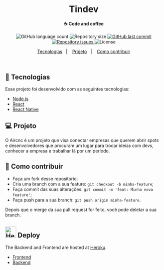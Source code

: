 <h1 align="center">Tindev</h1>

<h4 align="center">
  ☕ Code and coffee
</h4>
<p align="center">
  <img alt="GitHub language count" src="https://img.shields.io/github/languages/count/alisonglima/tindev.svg">

  <img alt="Repository size" src="https://img.shields.io/github/repo-size/alisonglima/tindev.svg">
  
  <a href="https://github.com/Rocketseat/semana-omnistack-9/commits/master">
    <img alt="GitHub last commit" src="https://img.shields.io/github/last-commit/alisonglima/tindev.svg">
  </a>

  <a href="https://github.com/alisonglima/tindev/issues">
    <img alt="Repository issues" src="https://img.shields.io/github/issues/alisonglima/tindev.svg">
  </a>

  <img alt="License" src="https://img.shields.io/badge/license-MIT-brightgreen">
</p>

<p align="center">
  <a href="#rocket-tecnologias">Tecnologias</a>&nbsp;&nbsp;&nbsp;|&nbsp;&nbsp;&nbsp;
  <a href="#-projeto">Projeto</a>&nbsp;&nbsp;&nbsp;|&nbsp;&nbsp;&nbsp;
  <a href="#-como-contribuir">Como contribuir</a>
</p>

<br>

## :rocket: Tecnologias

Esse projeto foi desenvolvido com as seguintes tecnologias:

- [Node.js](https://nodejs.org/en/)
- [React](https://reactjs.org)
- [React Native](https://facebook.github.io/react-native/)

## 💻 Projeto

O Aircnc é um projeto que visa conectar empresas que querem abrir spots e desenvolvedores que procuram um lugar para trocar ideias com devs, conhecer a empresa e trabalhar lá por um período.

## 🤔 Como contribuir

- Faça um fork desse repositório;
- Cria uma branch com a sua feature: `git checkout -b minha-feature`;
- Faça commit das suas alterações: `git commit -m 'feat: Minha nova feature'`;
- Faça push para a sua branch: `git push origin minha-feature`.

Depois que o merge da sua pull request for feito, você pode deletar a sua branch.

## <img src="https://raw.githubusercontent.com/alisonglima/semana-omnistack-7/master/heroku-logo.png" alt="Heroku" width="35"/> Deploy 

The Backend and Frontend are hosted at [Heroku](https://www.heroku.com/).
- [Frontend](https://semana-omnistack-8-frontend.herokuapp.com/)
- [Backend](https://semana-omnistack-8-backend.herokuapp.com/)

